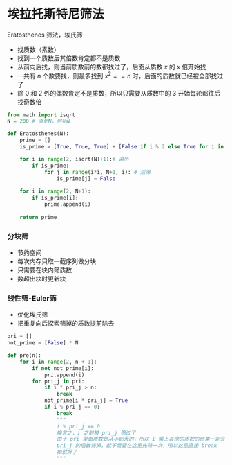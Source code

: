 # 埃拉托斯特尼筛法

Eratosthenes 筛法，埃氏筛

- 找质数（素数）
- 找到一个质数后其倍数肯定都不是质数
- 从前向后找，则当前质数前的数都找过了，后面从质数 $x$ 的 $x$ 倍开始找
- 一共有 $n$ 个数要找，则最多找到 $x^2 == n$ 时，后面的质数就已经被全部找过了
- 除 0 和 2 外的偶数肯定不是质数，所以只需要从质数中的 3 开始每轮都往后找奇数倍

```python
from math import isqrt
N = 200 # 直到N，包括N

def Eratosthenes(N):
    prime = []
    is_prime = [True, True, True] + [False if i % 2 else True for i in range(N-2)] # [0, 1, 2] + 奇偶

    for i in range(2, isqrt(N)+1):# 遍历
        if is_prime:
            for j in range(i*i, N+1, i): # 后筛
                is_prime[j] = False
            
    for i in range(2, N+1):
        if is_prime[i]:
            prime.append(i)
    
    return prime
```



### 分块筛

- 节约空间
- 每次内存只取一截序列做分块
- 只需要在块内筛质数
- 数超出块时更新块



### 线性筛-Euler筛

- 优化埃氏筛
- 把重复向后探索筛掉的质数提前除去

```python
pri = []
not_prime = [False] * N

def pre(n):
    for i in range(2, n + 1):
        if not not_prime[i]:
            pri.append(i)
        for pri_j in pri:
            if i * pri_j > n:
                break
            not_prime[i * pri_j] = True
            if i % pri_j == 0:
                break
                """
                i % pri_j == 0
                换言之，i 之前被 pri_j 筛过了
                由于 pri 里面质数是从小到大的，所以 i 乘上其他的质数的结果一定会被
                pri_j 的倍数筛掉，就不需要在这里先筛一次，所以这里直接 break
                掉就好了
                """
```

